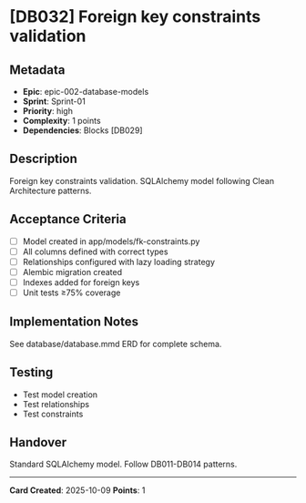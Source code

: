 # [DB032] Foreign key constraints validation

## Metadata

- **Epic**: epic-002-database-models
- **Sprint**: Sprint-01
- **Priority**: high
- **Complexity**: 1 points
- **Dependencies**: Blocks [DB029]

## Description

Foreign key constraints validation. SQLAlchemy model following Clean Architecture patterns.

## Acceptance Criteria

- [ ] Model created in app/models/fk-constraints.py
- [ ] All columns defined with correct types
- [ ] Relationships configured with lazy loading strategy
- [ ] Alembic migration created
- [ ] Indexes added for foreign keys
- [ ] Unit tests ≥75% coverage

## Implementation Notes

See database/database.mmd ERD for complete schema.

## Testing

- Test model creation
- Test relationships
- Test constraints

## Handover

Standard SQLAlchemy model. Follow DB011-DB014 patterns.

---
**Card Created**: 2025-10-09
**Points**: 1
